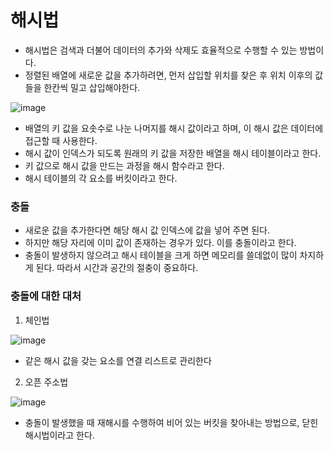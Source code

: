 # 해시법

- 해시법은 검색과 더불어 데이터의 추가와 삭제도 효율적으로 수행할 수 있는 방법이다.
- 정렬된 배열에 새로운 값을 추가하려면, 먼저 삽입할 위치를 찾은 후 위치 이후의 값들을 한칸씩 밀고 삽입해야한다.

![image](https://user-images.githubusercontent.com/75921378/168403368-dc9d5175-4fcc-440b-bc05-e6018482b053.png)

- 배열의 키 값을 요솟수로 나눈 나머지를 해시 값이라고 하며, 이 해시 값은 데이터에 접근할 때 사용한다.
- 해시 값이 인덱스가 되도록 원래의 키 값을 저장한 배열을 해시 테이블이라고 한다.
- 키 값으로 해시 값을 만드는 과정을 해시 함수라고 한다.
- 해시 테이블의 각 요소를 버킷이라고 한다.

### 충돌

- 새로운 값을 추가한다면 해당 해시 값 인덱스에 값을 넣어 주면 된다.
- 하지만 해당 자리에 이미 값이 존재하는 경우가 있다. 이를 충돌이라고 한다.
- 충돌이 발생하지 않으려고 해시 테이블을 크게 하면 메모리를 쓸데없이 많이 차지하게 된다. 따라서 시간과 공간의 절충이 중요하다.

### 충돌에 대한 대처

1. 체인법

![image](https://user-images.githubusercontent.com/75921378/168403523-94461731-1c27-46cd-a043-7f99783c1a77.png)
- 같은 해시 값을 갖는 요소를 연결 리스트로 관리한다

2. 오픈 주소법

![image](https://user-images.githubusercontent.com/75921378/168403406-230d94e4-aee8-43bf-9cfd-0ec9fdf60a43.png)
- 충돌이 발생했을 때 재해시를 수행하여 비어 있는 버킷을 찾아내는 방법으로, 닫힌 해시법이라고 한다.
